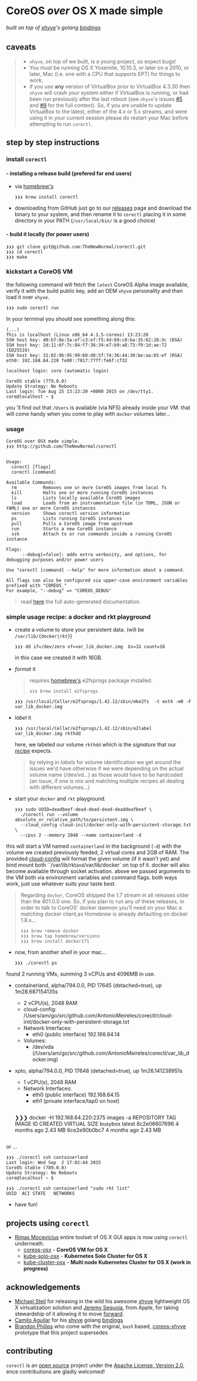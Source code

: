 # CoreOS _over_ OS X made simple
###### built on top of [xhyve](https://github.com/xhyve-xyz/xhyve)'s _golang_ [bindings](https://github.com/hooklift/xhyve)

**caveats**
-----------

 > - `xhyve`, on top of we built, is a young project, so expect bugs!
 > - You must be running OS X Yosemite, 10.10.3, or later on a 2010,
 >   or later, Mac (i.e. one with a CPU that supports EPT) for things to work.
 > - if you use **any** version of VirtualBox prior to VirtualBox 4.3.30 then
 >   `xhyve` will crash your system either if VirtualBox is running, or had been
 >   run previously after the last reboot (see `xhyve`'s issues
 >   [#5](https://github.com/mist64/xhyve/issues/5) and
 >   [#9](https://github.com/mist64/xhyve/issues/9) for the full context). So,
 >   if you are unable to update VirtualBox to the latest, either of the 4.x or
 >   5.x streams, and were using it in your current session please do restart
 >   your Mac before attempting to run `corectl`.


## step by step instructions

### install `corectl`
#### - installing a release build (prefered for end users)
 - via [homebrew's](http://brew.sh)
    ```
    ❯❯❯ brew install corectl
    ```
 - downloading from GitHub
    just go to our [releases](https://github.com/TheNewNormal/corectl/releases) page
    and download the binary to your system, and then rename it to `corectl` placing
    it in some directory in your PATH (`/usr/local/bin/` is a good choice)

#### - build it locally (for power users)
```
❯❯❯ git clone git@github.com:TheNewNormal/corectl.git
❯❯❯ cd corectl
❯❯❯ make
```
### kickstart a CoreOS VM
the following command will fetch the `latest` CoreOS Alpha image
available, verify it with the build public key, add an OEM `xhyve`
personality and then load it over `xhyve`.

```
❯❯❯ sudo corectl run

```

In your terminal you should see something along this:

```
(...)
This is localhost (Linux x86_64 4.1.5-coreos) 13:23:20
SSH host key: d0:b7:8e:5a:ef:c3:ef:f5:4d:69:c0:ba:35:62:28:3c (DSA)
SSH host key: 2d:11:6f:7c:84:f7:36:34:e7:b9:a8:73:f9:1d:ae:72 (ED25519)
SSH host key: 31:02:9b:95:99:60:d8:5f:74:36:44:30:be:aa:65:ef (RSA)
eth0: 192.168.64.220 fe80::7817:77ff:fe6f:cf32

localhost login: core (automatic login)

CoreOS stable (779.0.0)
Update Strategy: No Reboots
Last login: Tue Aug 25 13:23:20 +0000 2015 on /dev/tty1.
core@localhost ~ $
```
you 'll find out that `/Users` is available (via NFS) already inside your VM.
that will come handy when you come to play with `docker` volumes later...

### usage
```
CoreOS over OSX made simple.
❯❯❯ http://github.com/TheNewNormal/corectl


Usage:
  corectl [flags]
  corectl [command]

Available Commands:
  rm          Removes one or more CoreOS images from local fs
  kill        Halts one or more running CoreOS instances
  ls          Lists locally available CoreOS images
  load        Loads from an instrumentation file (in TOML, JSON or YAML) one or more CoreOS instances
  version     Shows corectl version information
  ps          Lists running CoreOS instances
  pull        Pulls a CoreOS image from upstream
  run         Starts a new CoreOS instance
  ssh         Attach to or run commands inside a running CoreOS instance

Flags:
      --debug[=false]: adds extra verbosity, and options, for debugging purposes and/or power users

Use "corectl [command] --help" for more information about a command.

All flags can also be configured via upper-case environment variables prefixed with "COREOS_"
For example, "--debug" => "COREOS_DEBUG"
```
> read [here](documentation/markdown/corectl.md) the full
> auto-generated documentation.

### simple usage recipe: a docker and rkt playground
- create a volume to store your persistent data. (will be
  `/var/lib/{docker|rkt}`)
  ```
  ❯❯❯ dd if=/dev/zero of=var_lib_docker.img  bs=1G count=16
  ```
  in this case we created it with 16GB.

- *format* it
  > requires [homebrew's](http://brew.sh) e2fsprogs package installed.
  >
  > `❯❯❯ brew install e2fsprogs`

  ```
  ❯❯❯ /usr/local/Cellar/e2fsprogs/1.42.12/sbin/mke2fs  -t ext4 -m0 -F var_lib_docker.img
  ```

- *label* it
  ```
  ❯❯❯ /usr/local/Cellar/e2fsprogs/1.42.12/sbin/e2label var_lib_docker.img rkthdd
  ```
  here, we labeled our volume `rkthdd` which is the *signature* that our
  [*recipe*](cloud-init/docker-only-with-persistent-storage.txt) expects.

  >by relying in *labels* for volume identification we get around the issues we'd
  >have otherwise if we were depending on the actual volume name (/dev/vd...) as
  >those would have to be hardcoded (an issue, if one is mix and matching
  >multiple recipes all dealing with different volumes...)

- start your `docker` and `rkt` playground.
  ```
  ❯❯❯ sudo UUID=deadbeef-dead-dead-dead-deaddeafbeef \
    ./corectl run --volume absolute_or_relative_path/to/persistent.img \
    --cloud_config cloud-init/docker-only-with-persistent-storage.txt \
    --cpus 2 --memory 2048 --name containerland -d
  ```
 this will start a VM named `containerland` in the background (`-d`) with the
 volume we created previously feeded, 2 virtual cores and 2GB of RAM. The
 provided [cloud-config](cloud-init/docker-only-with-persistent-storage.txt)
 will format the given volume (if it wasn't yet) and bind mount both
 ``/var/lib/rkt` and `/var/lib/docker` on top of it. docker will also become
 available through socket activation. above we passed arguments to the VM both
 via environment variables and command flags. both ways work, just use whatever
 suits your taste best.

 > Regarding `docker`, CoreOS shipped the 1.7 stream in all releases older than
 > the 801.0.0 one. So, if you plan to run any of these releases, in order
 > to talk to CoreOS' docker daemon you'll need on your Mac a matching docker
 client,as Homebrew is already defaulting on docker 1.8.x...
 > ```
 > ❯❯❯ brew remove docker
 > ❯❯❯ brew tap homebrew/versions
 > ❯❯❯ brew install docker171
 > ```

- now, from another *shell* in your mac...

  ```
  ❯❯❯ ./corectl ps
found 2 running VMs, summing 3 vCPUs and 4096MB in use.
- containerland, alpha/794.0.0, PID 17645 (detached=true), up 1m28.687154135s
  - 2 vCPU(s), 2048 RAM
  - cloud-config: /Users/am/go/src/github.com/AntonioMeireles/corectl/cloud-init/docker-only-with-persistent-storage.txt
  - Network Interfaces:
    - eth0 (public interface) 192.168.64.14
  - Volumes:
    - /dev/vda (/Users/am/go/src/github.com/AntonioMeireles/corectl/var_lib_docker.img)
- xpto, alpha/794.0.0, PID 17648 (detached=true), up 1m26.141238951s
  - 1 vCPU(s), 2048 RAM
  - Network Interfaces:
    - eth0 (public interface) 192.168.64.15
    - eth1 (private interface/tap0 on host)

  ```

  ```
  ❯❯❯ docker -H 192.168.64.220:2375 images -a
  REPOSITORY          TAG                 IMAGE ID            CREATED             VIRTUAL SIZE
  busybox             latest              8c2e06607696        4 months ago        2.43 MB
  <none>              <none>              6ce2e90b0bc7        4 months ago        2.43 MB
  <none>              <none>
  ```
or ...

  ```
  ❯❯❯ ./corectl ssh containerland
  Last login: Wed Sep  2 17:02:44 2015
  CoreOS stable (789.0.0)
  Update Strategy: No Reboots
  core@localhost ~ $
  ```
  ```
  ❯❯❯ ./corectl ssh containerland "sudo rkt list"
  UUID	ACI	STATE	NETWORKS

  ```
- have fun!

## projects using `corectl`
- [Rimas Mocevicius](https://github.com/rimusz) entire toolset of OS X GUI apps
is now using `corectl` underneath.
  - [coreos-osx](https://github.com/TheNewNormal/coreos-osx) - **CoreOS VM for OS X**
  - [kube-solo-osx](https://github.com/TheNewNormal/kube-solo-osx) -
 **Kubernetes Solo Cluster for OS X**
  - [kube-cluster-osx](https://github.com/TheNewNormal/kube-cluster-osx) -
 **Multi node Kubernetes Cluster for OS X (work in progress)**

## acknowledgements
-  [Michael Steil](https://github.com/mist64) for releasing in the wild his
   awesome [xhyve](https://github.com/mist64/xhyve) lightweight OS X
   virtualization solution and [Jeremy Sequoia](https://github.com/jeremyhu),
   from Apple, for taking stewardship of it allowing it to move
   [forward](https://github.com/xhyve-xyz).
-  [Camilo Aguilar](https://github.com/c4milo) for his
   [xhyve](https://github.com/mist64/xhyve) golang
   [bindings](https://github.com/hooklift/xhyve)
-  [Brandon Philips](https://github.com/philips) who come with the
   original, `bash` based, [coreos-xhyve](https://github.com/coreos/coreos-xhyve)
   prototype that this project supersedes

## contributing
`corectl` is an [open source](http://opensource.org/osd) project under the
[Apache License, Version 2.0](http://opensource.org/licenses/Apache-2.0), ence
contributions are gladly welcomed!
